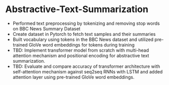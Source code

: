 # Abstractive-Text-Summarization
<ul>
  <li> Performed text preprocessing by tokenizing and removing stop words on BBC News Summary Dataset
  <li> Create dataset in Pytorch to fetch text samples and their summaries
  <li> Built vocabulary using tokens in the BBC News dataset and utilized pre-trained GloVe word embeddings for tokens during training
  <li> TBD: Implement transformer model from scratch with multi-head attention mechanism and positional encoding for abstractive text summarization.
  <li> TBD: Evaluate and compare accuracy of transformer architecture with self-attention mechanism against seq2seq RNNs with LSTM and added attention layer using pre-trained GloVe word embeddings.
</ul>
